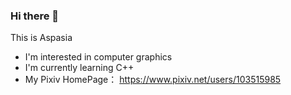### Hi there 👋
This is Aspasia
- I'm interested in computer graphics
- I'm currently learning C++ 
- My Pixiv HomePage： https://www.pixiv.net/users/103515985

<!--
**AspasiaKun/AspasiaKun** is a ✨ _special_ ✨ repository because its `README.md` (this file) appears on your GitHub profile.

Here are some ideas to get you started:

- 🔭 I’m currently working on ...
- 🌱 I’m currently learning ...
- 👯 I’m looking to collaborate on ...
- 🤔 I’m looking for help with ...
- 💬 Ask me about ...
- 📫 How to reach me: ...
- 😄 Pronouns: ...
- ⚡ Fun fact: ...
-->
